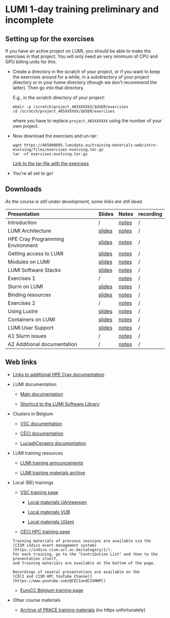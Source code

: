 # LUMI 1-day training preliminary and incomplete

<!--
## Organisation

-   [Schedule](schedule.md)
-->

<!-- Exercises actual training session. 
## Setting up for the exercises

-   Create a directory in the scratch of the training project, or if you want to
    keep the exercises around for a while after the session and have already
    another project on LUMI, in a subdirectory or your project directory 
    or in your home directory (though we don't recommend the latter).
    Then go into that directory.

    E.g., in the scratch directory of the project:

    ```
    mkdir -p /scratch/project_465000523/$USER/exercises
    cd /scratch/project_465000523/$USER/exercises
    ```

-   Now download the exercises and un-tar:

    ```
    wget https://465000095.lumidata.eu/training-materials-web/intro-evolving/files/exercises-202310xx.tar.gz
    tar -xf exercises-20230509.tar.gz
    ```

    [Link to the tar-file with the exercises](https://465000095.lumidata.eu/training-materials-web/intro-evolving/files/exercises-20230509.tar.gz)

-   You're all set to go!
-->

## Setting up for the exercises

If you have an active project on LUMI, you should be able to make the exercises in that project.
You will only need an very minimum of CPU and GPU billing units for this.

-   Create a directory in the scratch of your project, or if you want to
    keep the exercises around for a while, in a subdirectory of your project directory 
    or in your home directory (though we don't recommend the latter).
    Then go into that directory.

    E.g., in the scratch directory of your project:

    ```
    mkdir -p /scratch/project_465XXXXXX/$USER/exercises
    cd /scratch/project_465XXXXXX/$USER/exercises
    ```

    where you have to replace `project_465XXXXXX` using the number of your own project.

-   Now download the exercises and un-tar:

    ```
    wget https://465000095.lumidata.eu/training-materials-web/intro-evolving/files/exercises-evolving.tar.gz
    tar -xf exercises-evolving.tar.gz
    ```

    [Link to the tar-file with the exercises](https://465000095.lumidata.eu/training-materials-web/intro-evolving/files/exercises-evolving.tar.gz)

-   You're all set to go!


## Downloads

*As the course is still under development, some links are still dead.*

| Presentation | Slides | Notes | recording |
|:-------------|:-------|:------|:----------|
| Introduction | / | [notes](00_Introduction.md) | / |
| LUMI Architecture | [slides](https://465000095.lumidata.eu/training-materials-web/intro-evolving/files/LUMI-BE-Intro-evolving-01-architecture.pdf) | [notes](01_Architecture.md) | / |
| HPE Cray Programming Environment | [slides](https://465000095.lumidata.eu/training-materials-web/intro-evolving/files/LUMI-BE-Intro-evolving-02-CPE.pdf) | [notes](02_CPE.md) | / |
| Getting access to LUMI | [slides](https://465000095.lumidata.eu/training-materials-web/intro-evolving/files/LUMI-BE-Intro-evolving-03-access.pdf) | [notes](03_LUMI_access.md) | / |
| Modules on LUMI | [slides](https://465000095.lumidata.eu/training-materials-web/intro-evolving/files/LUMI-BE-Intro-evolving-04-modules.pdf) | [notes](04_Modules.md) | / |
| LUMI Software Stacks | [slides](https://465000095.lumidata.eu/training-materials-web/intro-evolving/files/LUMI-BE-Intro-evolving-05-software.pdf) | [notes](05_Software_stacks.md) | / |
| Exercises 1 | / | [notes](06_Exercises_1.md) | / |
| Slurm on LUMI | [slides](https://465000095.lumidata.eu/training-materials-web/intro-evolving/files/LUMI-BE-Intro-evolving-07-slurm.pdf) | [notes](07_Slurm.md) | / |
| Binding resources | [slides](https://465000095.lumidata.eu/training-materials-web/intro-evolving/files/LUMI-BE-Intro-evolving-08-binding.pdf) | [notes](08_Binding.md) | / | 
| Exercises 2 | / | [notes](09_Exercises_2.md) | / |
| Using Lustre | [slides](https://465000095.lumidata.eu/training-materials-web/intro-evolving/files/LUMI-BE-Intro-evolving-10-lustre.pdf) | [notes](10_Lustre.md) | / |
| Containers on LUMI | [slides](https://465000095.lumidata.eu/training-materials-web/intro-evolving/files/LUMI-BE-Intro-evolving-11-containers.pdf) | [notes](11_Containers.md) | / |
| LUMI User Support | [slides](https://465000095.lumidata.eu/training-materials-web/intro-evolving/files/LUMI-BE-Intro-evolving-12-support.pdf) | [notes](12_Support.md) | / |
| A1 Slurm issues | / | [notes](A01_Slurm_issues.md) | / | 
| A2 Additional documentation | / | [notes](A02_Documentation.md) | / | 


## Web links

-   [Links to additional HPE Cray documentation](A02_Documentation.md)

-   LUMI documentation

    -   [Main documentation](https://docs.lumi-supercomputer.eu/)

    -   [Shortcut to the LUMI Software Library](https://lumi-supercomputer.github.io/LUMI-EasyBuild-docs/)

-   Clusters in Belgium

    -   [VSC documentation](https://docs.vscentrum.be/en/latest/)

    -   [CÉCI documentation](https://support.ceci-hpc.be/doc/index.html)

    -   [Lucia@Cenaero documentation](https://doc.lucia.cenaero.be/)

-   LUMI training resources

    -   [LUMI training announcements](https://www.lumi-supercomputer.eu/events/)

    -   [LUMI training materials archive](https://lumi-supercomputer.github.io/LUMI-training-materials/)

-   Local (BE) trainings

    -   [VSC training page](https://www.vscentrum.be/vsctraining)

        -   [Local materials UAntwerpen](https://www.uantwerpen.be/en/research-facilities/calcua/training/)
  
        -   [Local materials VUB](https://hpc.vub.be/docs/training-material/)

        -   [Local materials UGent](https://www.ugent.be/hpc/en/training)

     -   [CÉCI HPC training page](https://www.ceci-hpc.be/training.html)

        Training materials of previous sessions are available via the 
        [CISM indico event management system](https://indico.cism.ucl.ac.be/category/1/). 
        For each training, go to the "Contribution List" and then to the presentation itself,
        and training materials are available at the bottom of the page.

        Recordings of several presentations are available on the 
        [CÉCI and CISM HPC YouTube Channel](https://www.youtube.com/@CECIandCISMHPC)

    -   [EuroCC Belgium training page](https://www.enccb.be/training)

-   Other course materials

    -   [Archive of PRACE training materials](https://training.prace-ri.eu/) (no https unfortunately)


